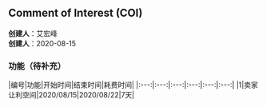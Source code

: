 ## Comment of Interest (COI)
**创建人**：艾宏峰<br>
**创建人**：2020-08-15<br>


### 功能（待补充）

|编号|功能|开始时间|结束时间|耗费时间|
|:---:|:---:|:---:|:---:|:---:|:---:|
|1|卖家让利空间|2020/08/15|2020/08/22|7天|

